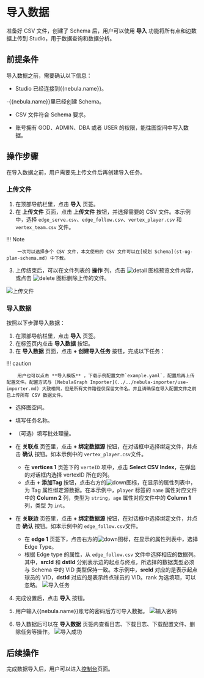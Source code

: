 # 导入数据

准备好 CSV 文件，创建了 Schema 后，用户可以使用 **导入** 功能将所有点和边数据上传到 Studio，用于数据查询和数据分析。

## 前提条件

导入数据之前，需要确认以下信息：

- Studio 已经连接到{{nebula.name}}。

-{{nebula.name}}里已经创建 Schema。

- CSV 文件符合 Schema 要求。

- 账号拥有 GOD、ADMIN、DBA 或者 USER 的权限，能往图空间中写入数据。

## 操作步骤

在导入数据之前，用户需要先上传文件后再创建导入任务。

### 上传文件

1. 在顶部导航栏里，点击 **导入** 页签。
2. 在 **上传文件** 页面，点击 **上传文件** 按钮，并选择需要的 CSV 文件。本示例中，选择 `edge_serve.csv`、`edge_follow.csv`、`vertex_player.csv` 和 `vertex_team.csv` 文件。

  !!! Note

        一次可以选择多个 CSV 文件，本文使用的 CSV 文件可以在[规划 Schema](st-ug-plan-schema.md) 中下载。

3. 上传结束后，可以在文件列表的 **操作** 列，点击 ![detail](https://docs-cdn.nebula-graph.com.cn/figures/detail.png) 图标预览文件内容，或点击 ![delete](https://docs-cdn.nebula-graph.com.cn/figures/alert-delete.png) 图标删除上传的文件。

![上传文件](https://docs-cdn.nebula-graph.com.cn/figures/st-ug-010-cn.png)

### 导入数据

按照以下步骤导入数据：

1. 在顶部导航栏里，点击 **导入** 页签。
2. 在标签页内点击 **导入数据** 按钮。
3. 在 **导入数据** 页面，点击 **+ 创建导入任务** 按钮，完成以下任务：
  
  !!! caution

        用户也可以点击 **导入模版** ，下载示例配置文件`example.yaml`，配置后再上传配置文件。配置方式与 [NebulaGraph Importer](../../nebula-importer/use-importer.md) 大致相同，但是所有文件路径仅保留文件名。并且请确保在导入配置文件之前已上传所有 CSV 数据文件。

  - 选择图空间。
  - 填写任务名称。
  - （可选）填写批处理量。
  - 在 **关联点** 页签里，点击 **+ 绑定数据源** 按钮，在对话框中选择绑定文件，并点击 **确认** 按钮。如本示例中的 `vertex_player.csv`文件。

    - 在 **vertices 1** 页签下的 `verteID` 项中，点击 **Select CSV Index**，在弹出的对话框内选择 vertexID 所在的列。
    - 点击 **+ 添加Tag** 按钮，点击右方的![down](https://docs-cdn.nebula-graph.com.cn/figures/down.png)图标，在显示的属性列表中，为 Tag 属性绑定源数据。在本示例中，`player` 标签的 `name` 属性对应文件中的 **Column 2** 列，类型为 `string`，`age` 属性对应文件中的 **Column 1** 列，类型 为 `int`。
  
  - 在 **关联边** 页签里，点击 **+ 绑定数据源** 按钮，在对话框中选择绑定文件，并点击 **确认** 按钮。如本示例中的 `edge_follow.csv`文件。
    - 在 **edge 1** 页签下，点击右方的![down](https://docs-cdn.nebula-graph.com.cn/figures/down.png)图标，在显示的属性列表中，选择 Edge Type。
    - 根据 Edge type 的属性，从 `edge_follow.csv` 文件中选择相应的数据列。其中，**srcId** 和 **dstId** 分别表示边的起点与终点，所选择的数据类型必须与 Schema 中的 VID 类型保持一致。本示例中，**srcId** 对应的是表示起点球员的 VID，**dstId** 对应的是表示终点球员的 VID。rank 为选填项，可以忽略。
    ![导入任务](https://docs-cdn.nebula-graph.com.cn/figures/st-ug-011-cn.png)

4. 完成设置后，点击 **导入** 按钮。

5. 用户输入{{nebula.name}}账号的密码后方可导入数据。
  ![输入密码](https://docs-cdn.nebula-graph.com.cn/figures/st-ug-014-cn.png)

6. 导入数据后可以在 **导入数据** 页签内查看日志、下载日志、下载配置文件、删除任务等操作。
  ![导入成功](https://docs-cdn.nebula-graph.com.cn/figures/st-ug-012-cn.png)

## 后续操作

完成数据导入后，用户可以进入[控制台](st-ug-console.md)页面。
